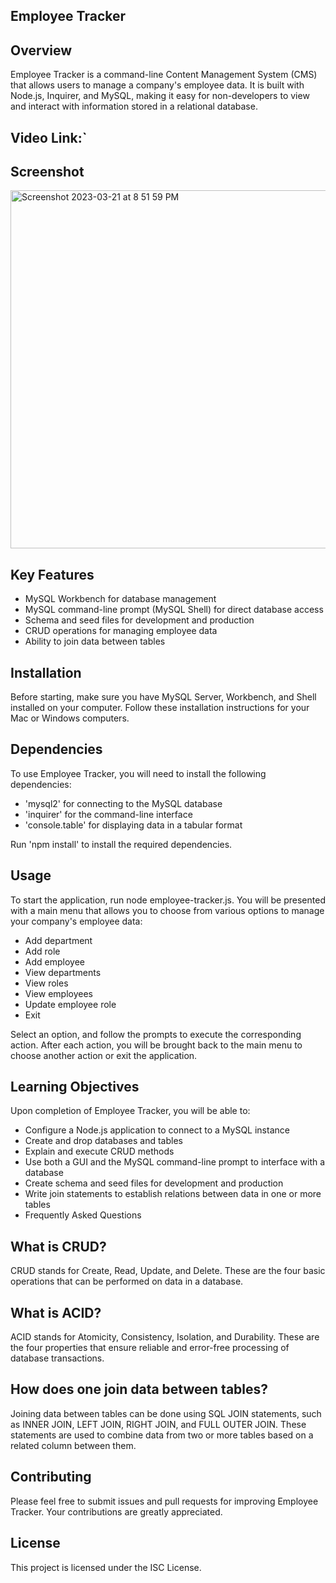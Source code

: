 ## Employee Tracker

## Overview
Employee Tracker is a command-line Content Management System (CMS) that allows users to manage a company's employee data. It is built with Node.js, Inquirer, and MySQL, making it easy for non-developers to view and interact with information stored in a relational database.

## Video Link:`

## Screenshot
<img width="573" alt="Screenshot 2023-03-21 at 8 51 59 PM" src="https://user-images.githubusercontent.com/114682284/226781441-a8792e71-aaaf-4e05-ac03-f270176c2264.png">


## Key Features
* MySQL Workbench for database management
* MySQL command-line prompt (MySQL Shell) for direct database access
* Schema and seed files for development and production
* CRUD operations for managing employee data
* Ability to join data between tables

## Installation
Before starting, make sure you have MySQL Server, Workbench, and Shell installed on your computer. Follow these installation instructions for your Mac or Windows computers.

## Dependencies
To use Employee Tracker, you will need to install the following dependencies:

* 'mysql2' for connecting to the MySQL database
* 'inquirer' for the command-line interface
* 'console.table' for displaying data in a tabular format

Run 'npm install' to install the required dependencies.

## Usage
To start the application, run node employee-tracker.js. You will be presented with a main menu that allows you to choose from various options to manage your company's employee data:

* Add department
* Add role
* Add employee
* View departments
* View roles
* View employees
* Update employee role
* Exit

Select an option, and follow the prompts to execute the corresponding action. After each action, you will be brought back to the main menu to choose another action or exit the application.

## Learning Objectives
Upon completion of Employee Tracker, you will be able to:

* Configure a Node.js application to connect to a MySQL instance
* Create and drop databases and tables
* Explain and execute CRUD methods
* Use both a GUI and the MySQL command-line prompt to interface with a database
* Create schema and seed files for development and production
* Write join statements to establish relations between data in one or more tables
* Frequently Asked Questions

## What is CRUD?

CRUD stands for Create, Read, Update, and Delete. These are the four basic operations that can be performed on data in a database.

## What is ACID?

ACID stands for Atomicity, Consistency, Isolation, and Durability. These are the four properties that ensure reliable and error-free processing of database transactions.

## How does one join data between tables?

Joining data between tables can be done using SQL JOIN statements, such as INNER JOIN, LEFT JOIN, RIGHT JOIN, and FULL OUTER JOIN. These statements are used to combine data from two or more tables based on a related column between them.

## Contributing
Please feel free to submit issues and pull requests for improving Employee Tracker. Your contributions are greatly appreciated.

## License
This project is licensed under the ISC License.

